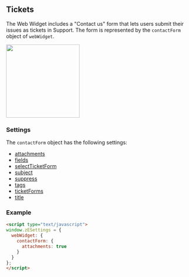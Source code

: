 
## Tickets

The Web Widget includes a "Contact us" form that lets users submit their issues as tickets in Support. The form is represented by the `contactForm` object of `webWidget`.

<img src="https://zen-marketing-documentation.s3.amazonaws.com/docs/en/widget_enduser_leavemsgattatchment_selected.png" width="200">


### Settings

The `contactForm` object has the following settings:

* [attachments](./settings#attachments)
* [fields](./settings#fields)
* [selectTicketForm](./settings#selectticketform)
* [subject](./settings#subject)
* [suppress](./settings#suppress)
* [tags](./settings#tags)
* [ticketForms](./settings#ticketforms)
* [title](./settings#title)

<a name="example-contact-form"></a>
### Example

```html
<script type="text/javascript">
window.zESettings = {
  webWidget: {
    contactForm: {
      attachments: true
    }
  }
};
</script>
```
